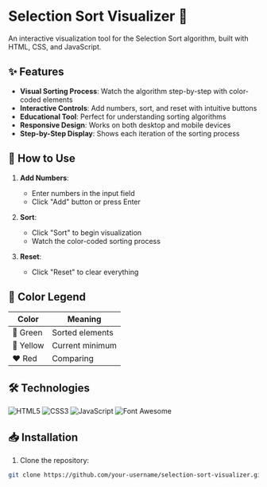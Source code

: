 # Selection Sort Visualizer 🎯

An interactive visualization tool for the Selection Sort algorithm, built with HTML, CSS, and JavaScript.

## ✨ Features

- **Visual Sorting Process**: Watch the algorithm step-by-step with color-coded elements
- **Interactive Controls**: Add numbers, sort, and reset with intuitive buttons
- **Educational Tool**: Perfect for understanding sorting algorithms
- **Responsive Design**: Works on both desktop and mobile devices
- **Step-by-Step Display**: Shows each iteration of the sorting process

## 🚀 How to Use

1. **Add Numbers**:
   - Enter numbers in the input field
   - Click "Add" button or press Enter
   
2. **Sort**:
   - Click "Sort" to begin visualization
   - Watch the color-coded sorting process

3. **Reset**:
   - Click "Reset" to clear everything

## 🎨 Color Legend

| Color       | Meaning                |
|-------------|------------------------|
| 💚 Green    | Sorted elements        |
| 💛 Yellow   | Current minimum        |
| ❤️ Red      | Comparing              |

## 🛠️ Technologies

![HTML5](https://img.shields.io/badge/-HTML5-E34F26?logo=html5&logoColor=white)
![CSS3](https://img.shields.io/badge/-CSS3-1572B6?logo=css3&logoColor=white)
![JavaScript](https://img.shields.io/badge/-JavaScript-F7DF1E?logo=javascript&logoColor=black)
![Font Awesome](https://img.shields.io/badge/-Font%20Awesome-528DD7?logo=font-awesome&logoColor=white)

## 📥 Installation

1. Clone the repository:
```bash
git clone https://github.com/your-username/selection-sort-visualizer.git
